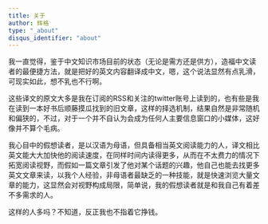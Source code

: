 ```yaml
---
title: 关于
author: 辉格
type: "_about"
disqus_identifier: "about"
---
```


我一直觉得，鉴于中文知识市场目前的状态（无论是需方还是供方），造福中文读者的最便捷方法，就是把好的英文内容翻译成中文，嗯，这个说法显然有点乳滑，可现实如此，想不乳也不行啊。

这些译文的原文大多是我在订阅的RSS和关注的twitter账号上读到的，也有些是我在读到一本好书后顺藤摸瓜找到的旧文章，这样的择选机制，结果自然是非常随机和偏狭的，不过，对于一个并不自认为会成为任何人主要信息窗口的小媒体，这好像并不算个毛病。

我心目中的假想读者，是以汉语为母语，但具备相当英文阅读能力的人，译文相比英文能大大加快他的阅读速度，在同样时间内读得更多，从而在不太费力的情况下拓宽阅读视野，而假如一篇文章引发了他对某个话题的兴趣，他自己也能去找更多英文文章来读，以我个人经验，非母语者最缺乏的一种技能，就是快速浏览大量文章的能力，这显然会对视野构成局限，简单说，我的假想读者就是和我自己有着差不多需求的人。

这样的人多吗？不知道，反正我也不指着它挣钱。
